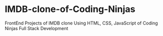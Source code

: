 # IMDB-clone-of-Coding-Ninjas
FrontEnd Projects of IMDB clone Using HTML, CSS, JavaScript of Coding Ninjas Full Stack Development 
